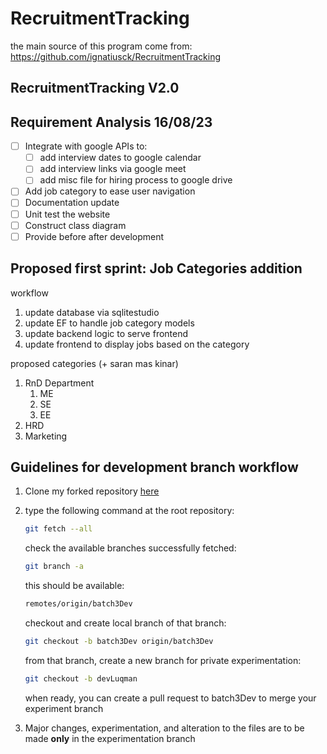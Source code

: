 # RecruitmentTracking

the main source of this program come from: https://github.com/ignatiusck/RecruitmentTracking

## RecruitmentTracking V2.0

## Requirement Analysis 16/08/23

- [ ] Integrate with google APIs to:
  - [ ] add interview dates to google calendar
  - [ ] add interview links via google meet
  - [ ] add misc file for hiring process to google drive
- [ ] Add job category to ease user navigation
- [ ] Documentation update
- [ ] Unit test the website
- [ ] Construct class diagram
- [ ] Provide before after development

## Proposed first sprint: Job Categories addition

workflow

1. update database via sqlitestudio
2. update EF to handle job category models
3. update backend logic to serve frontend
4. update frontend to display jobs based on the category

proposed categories (+ saran mas kinar)

1. RnD Department
   1. ME
   2. SE
   3. EE
2. HRD
3. Marketing

## Guidelines for development branch workflow

1. Clone my forked repository [here](https://github.com/LuqmanAH/RecruitmentTracingBeta-v2.0.git)
2. type the following command at the root repository:

    ```bash
    git fetch --all
    ```

    check the available branches successfully fetched:

    ```bash
    git branch -a
    ```

    this should be available:

    ```bash
    remotes/origin/batch3Dev
    ```

    checkout and create local branch of that branch:

    ```bash
    git checkout -b batch3Dev origin/batch3Dev
    ```
    from that branch, create a new branch for private experimentation:

    ```bash
    git checkout -b devLuqman
    ```
    when ready, you can create a pull request to batch3Dev to merge your experiment branch
3. Major changes, experimentation, and alteration to the files are to be made **only** in the experimentation branch